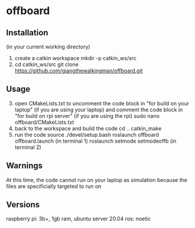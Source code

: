 # offboard
## Installation
(in your current working directory)
1. create a catkin workspace
    mkdir -p catkin_ws/src
2. cd catkin_ws/src
    git clone https://github.com/giangthewalkingman/offboard.git

## Usage
3. open CMakeLists.txt to uncomment the code block in "for build on your laptop" (if you are using your laptop) and comment the code block in "for build on rpi server" (if you are using the rpi)
    sudo nano offboard/CMakeLists.txt
4. back to the workspace and build the code
    cd ..
    catkin_make
5. run the code
    source ./devel/setup.bash
    roslaunch offboard offboard.launch  (in terminal 1)
    roslaunch setmode setmodeoffb       (in terminal 2)

## Warnings
At this time, the code cannot run on your laptop as simulation because the files are specificially targeted to run on 
## Versions
raspberry pi: 3b+, 1gb ram, ubuntu server 20.04
ros: noetic
